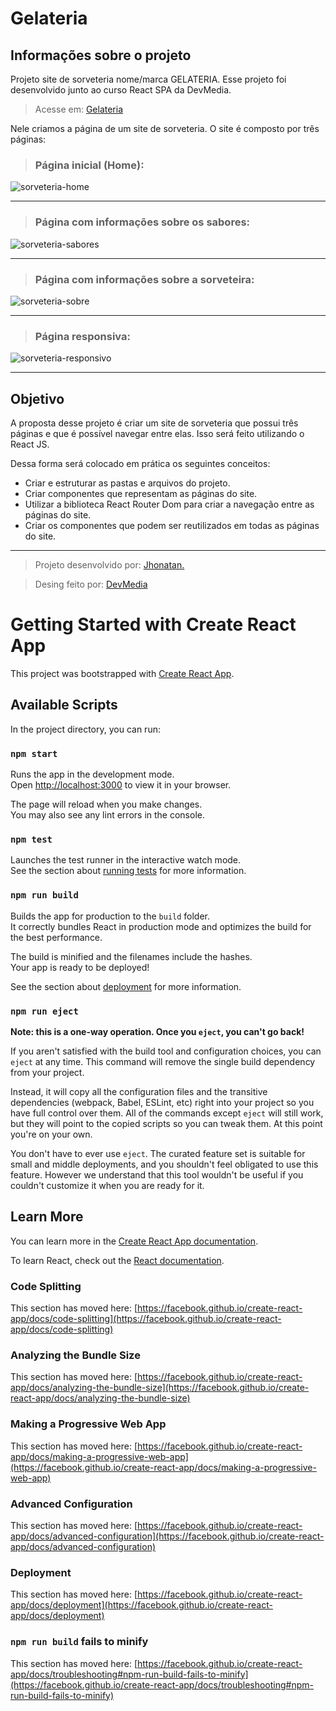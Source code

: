 # Gelateria

## Informações sobre o projeto

Projeto site de sorveteria nome/marca GELATERIA.
Esse projeto foi desenvolvido junto ao curso React SPA da DevMedia.

> Acesse em: [Gelateria](https://projeto-sorveteria-seven.vercel.app/ "Projeto Site Gelateria")

Nele criamos a página de um site de sorveteria. O site é composto por três páginas:

> ### Página inicial (Home):

![sorveteria-home](https://github.com/Jhonatan-777/projeto-sorveteria/assets/155544904/958e571c-da85-449b-95e0-8d7b39b3f546)

---

> ### Página com informações sobre os sabores:

![sorveteria-sabores](https://github.com/Jhonatan-777/projeto-sorveteria/assets/155544904/d2e1c0ca-161f-4af7-b57d-949d97f56adb)

---

> ### Página com informações sobre a sorveteira:

![sorveteria-sobre](https://github.com/Jhonatan-777/projeto-sorveteria/assets/155544904/1380d720-5a9e-4580-a8a7-91df1761da18)

---

> ### Página responsiva:

![sorveteria-responsivo](https://github.com/Jhonatan-777/projeto-sorveteria/assets/155544904/00bde0d1-308d-428a-9384-04f375b79cb9)

---

## Objetivo

A proposta desse projeto é criar um site de sorveteria que possui três páginas e que é possível navegar entre elas. Isso será feito utilizando o React JS.

Dessa forma será colocado em prática os seguintes conceitos:

- Criar e estruturar as pastas e arquivos do projeto.
- Criar componentes que representam as páginas do site.
- Utilizar a biblioteca React Router Dom para criar a navegação entre as páginas do site.
- Criar os componentes que podem ser reutilizados em todas as páginas do site.

---

> Projeto desenvolvido por: [Jhonatan.](https://github.com/Jhonatan-777/ "Github Jhonatan Silva")

> Desing feito por: [DevMedia](https://www.devmedia.com.br/ "Escola de Programação")

# Getting Started with Create React App

This project was bootstrapped with [Create React App](https://github.com/facebook/create-react-app).

## Available Scripts

In the project directory, you can run:

### `npm start`

Runs the app in the development mode.\
Open [http://localhost:3000](http://localhost:3000) to view it in your browser.

The page will reload when you make changes.\
You may also see any lint errors in the console.

### `npm test`

Launches the test runner in the interactive watch mode.\
See the section about [running tests](https://facebook.github.io/create-react-app/docs/running-tests) for more information.

### `npm run build`

Builds the app for production to the `build` folder.\
It correctly bundles React in production mode and optimizes the build for the best performance.

The build is minified and the filenames include the hashes.\
Your app is ready to be deployed!

See the section about [deployment](https://facebook.github.io/create-react-app/docs/deployment) for more information.

### `npm run eject`

**Note: this is a one-way operation. Once you `eject`, you can't go back!**

If you aren't satisfied with the build tool and configuration choices, you can `eject` at any time. This command will remove the single build dependency from your project.

Instead, it will copy all the configuration files and the transitive dependencies (webpack, Babel, ESLint, etc) right into your project so you have full control over them. All of the commands except `eject` will still work, but they will point to the copied scripts so you can tweak them. At this point you're on your own.

You don't have to ever use `eject`. The curated feature set is suitable for small and middle deployments, and you shouldn't feel obligated to use this feature. However we understand that this tool wouldn't be useful if you couldn't customize it when you are ready for it.

## Learn More

You can learn more in the [Create React App documentation](https://facebook.github.io/create-react-app/docs/getting-started).

To learn React, check out the [React documentation](https://reactjs.org/).

### Code Splitting

This section has moved here: [https://facebook.github.io/create-react-app/docs/code-splitting](https://facebook.github.io/create-react-app/docs/code-splitting)

### Analyzing the Bundle Size

This section has moved here: [https://facebook.github.io/create-react-app/docs/analyzing-the-bundle-size](https://facebook.github.io/create-react-app/docs/analyzing-the-bundle-size)

### Making a Progressive Web App

This section has moved here: [https://facebook.github.io/create-react-app/docs/making-a-progressive-web-app](https://facebook.github.io/create-react-app/docs/making-a-progressive-web-app)

### Advanced Configuration

This section has moved here: [https://facebook.github.io/create-react-app/docs/advanced-configuration](https://facebook.github.io/create-react-app/docs/advanced-configuration)

### Deployment

This section has moved here: [https://facebook.github.io/create-react-app/docs/deployment](https://facebook.github.io/create-react-app/docs/deployment)

### `npm run build` fails to minify

This section has moved here: [https://facebook.github.io/create-react-app/docs/troubleshooting#npm-run-build-fails-to-minify](https://facebook.github.io/create-react-app/docs/troubleshooting#npm-run-build-fails-to-minify)
